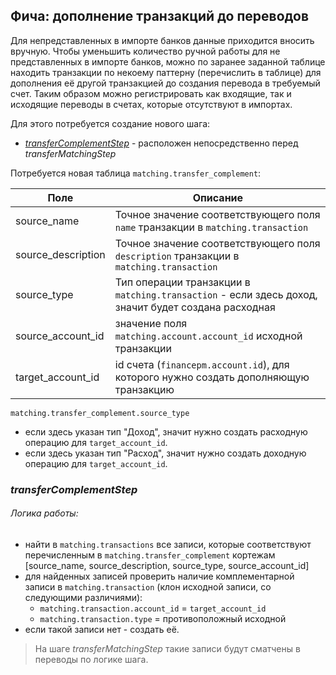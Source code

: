## Фича: дополнение транзакций до переводов

Для непредставленных в импорте банков данные приходится вносить вручную. Чтобы уменьшить количество 
ручной работы для не представленных в импорте банков, можно по заранее заданной таблице находить транзакции 
по некоему паттерну (перечислить в таблице) для дополнения её другой транзакцией до создания перевода в требуемый счет.
Таким образом можно регистрировать как входящие, так и исходящие переводы в счетах, которые отсутствуют в импортах.

Для этого потребуется создание нового шага:
- [_transferComplementStep_](#transferComplementStep) - расположен непосредственно перед _transferMatchingStep_

Потребуется новая таблица `matching.transfer_complement`:

| Поле               | Описание                                                                                            |
|--------------------|-----------------------------------------------------------------------------------------------------|
| source_name        | Точное значение соответствующего поля `name` транзакции в `matching.transaction`                    |
| source_description | Точное значение соответствующего поля `description` транзакции в `matching.transaction`             |
| source_type        | Тип операции транзакции в `matching.transaction` - если здесь доход, значит будет создана расходная |
| source_account_id  | значение поля `matching.account.account_id` исходной транзакции                                     |
| target_account_id  | id счета (`financepm.account.id`), для которого нужно создать дополняющую транзакцию                |

`matching.transfer_complement.source_type` 
- если здесь указан тип "Доход", значит нужно создать расходную операцию для `target_account_id`.
- если здесь указан тип "Расход", значит нужно создать доходную операцию для `target_account_id`.


### _transferComplementStep_

###### Логика работы:
- найти в `matching.transactions` все записи, которые соответствуют перечисленным в `matching.transfer_complement` 
  кортежам [source_name, source_description, source_type, source_account_id]
- для найденных записей проверить наличие комплементарной записи в `matching.transaction` (клон исходной записи, со следующими различиями):
  * `matching.transaction.account_id` = `target_account_id` 
  * `matching.transaction.type` = противоположный исходной
- если такой записи нет - создать её.
  
> На шаге _transferMatchingStep_ такие записи будут сматчены в переводы по логике шага.